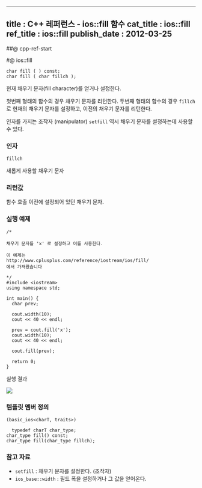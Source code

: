 ----------------
title : C++ 레퍼런스 - ios::fill 함수
cat_title :  ios::fill
ref_title : ios::fill
publish_date : 2012-03-25
--------------



##@ cpp-ref-start

#@ ios::fill

```info-format
char fill ( ) const;
char fill ( char fillch );
```


현재 채우기 문자(fill character)를 얻거나 설정한다.

첫번째 형태의 함수의 경우 채우기 문자를 리턴한다.
두번째 형태의 함수의 경우 `fillch` 로 현재의 채우기 문자를 설정하고, 이전의 채우기 문자를 리턴한다.

인자를 가지는 조작자 (manipulator) `setfill` 역시 채우기 문자를 설정하는데 사용할 수 있다.




###  인자





`fillch`

새롭게 사용할 채우기 문자



###  리턴값



함수 호출 이전에 설정되어 있던 채우기 문자.





###  실행 예제




```cpp-formatted
/*

채우기 문자를 'x' 로 설정하고 이를 사용한다.

이 예제는
http://www.cplusplus.com/reference/iostream/ios/fill/
에서 가져왔습니다

*/
#include <iostream>
using namespace std;

int main() {
  char prev;

  cout.width(10);
  cout << 40 << endl;

  prev = cout.fill('x');
  cout.width(10);
  cout << 40 << endl;

  cout.fill(prev);

  return 0;
}
```


실행 결과


![](http://img1.daumcdn.net/thumb/R1920x0/?fname=http%3A%2F%2Fcfile23.uf.tistory.com%2Fimage%2F1609C6464F6E78A9187FE3)





###  템플릿 멤버 정의





```cpp-formatted
(basic_ios<charT, traits>)

  typedef charT char_type;
char_type fill() const;
char_type fill(char_type fillch);
```




###  참고 자료


* `setfill` : 채우기 문자를 설정한다. (조작자)
* `ios_base::width` : 필드 폭을 설정하거나 그 값을 얻어온다.
